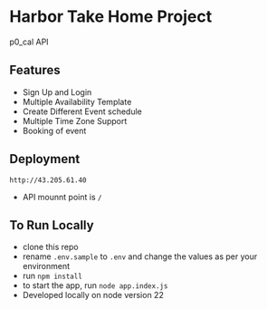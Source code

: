 # Harbor Take Home Project
p0_cal API

## Features
- Sign Up and Login
- Multiple Availability Template
- Create Different Event schedule
- Multiple Time Zone Support
- Booking of event

## Deployment
`http://43.205.61.40`
- API mounnt point is `/` 
## To Run Locally
- clone this repo
- rename `.env.sample` to `.env` and change the values as per your environment
- run `npm install`
- to start the app, run `node app.index.js`
- Developed locally on node version 22